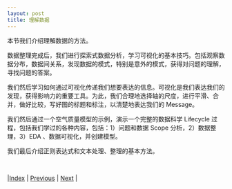 ```yaml
---
layout: post
title: 理解数据
---
```


本节我们介绍理解数据的方法。

数据整理完成后，我们进行探索式数据分析，学习可视化的基本技巧。包括观察数据分布，数据间关系，发现数据的模式，特别是意外的模式，获得对问题的理解，寻找问题的答案。

我们然后学习如何通过可视化传递我们想要表达的信息。可视化是我们表达我们的发现，获得影响力的重要工具。为此，我们合理地选择轴的尺度，进行平滑、合并，做好比较，写好图的标题和标注，以清楚地表达我们的 Message。

我们然后通过一个空气质量模型的示例，演示一个完整的数据科学 Lifecycle 过程，包括我们学过的各种内容，包括：1）问题和数据 Scope 分析，2）数据整理，3）EDA 、数据可视化，并创建模型。

我们最后介绍正则表达式和文本处理、整理的基本方法。

<br/>

|[Index](../) | [Previous](9-wrangling) | [Next](11-eda) |

